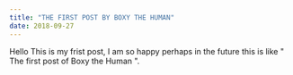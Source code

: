 ```yaml
---
title: "THE FIRST POST BY BOXY THE HUMAN"
date: 2018-09-27
---
```


Hello This is my frist post, I am so happy perhaps in the future this is like " The first post of Boxy the Human ". 
